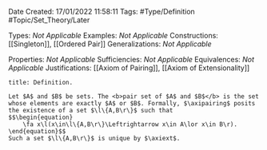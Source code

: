 <div class="topSpace"></div>

Date Created: 17/01/2022 11:58:11
Tags: #Type/Definition #Topic/Set_Theory/Later

Types: <i>Not Applicable</i>
Examples: <i>Not Applicable</i> 
Constructions: [[Singleton]], [[Ordered Pair]]
Generalizations: <i>Not Applicable</i>

Properties: <i>Not Applicable</i>
Sufficiencies: <i>Not Applicable</i>
Equivalences: <i>Not Applicable</i>
Justifications: [[Axiom of Pairing]], [[Axiom of Extensionality]]

``` ad-Definition
title: Definition.

Let $A$ and $B$ be sets. The <b>pair set of $A$ and $B$</b> is the set whose elements are exactly $A$ or $B$. Formally, $\axipairing$ posits the existence of a set $\l\{A,B\r\}$ such that
$$\begin{equation}
    \fa x\l(x\in\l\{A,B\r\}\Leftrightarrow x\in A\lor x\in B\r).
\end{equation}$$
Such a set $\l\{A,B\r\}$ is unique by $\axiext$.

```
